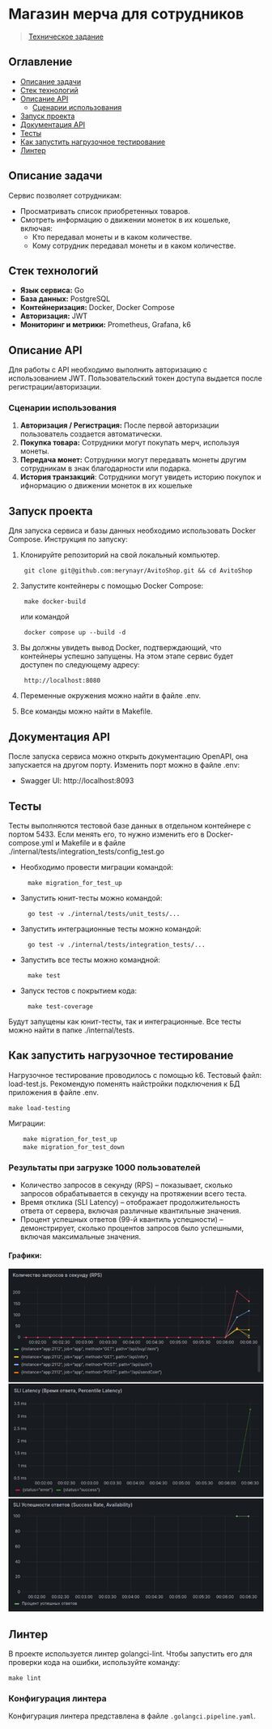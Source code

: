 # Магазин мерча для сотрудников

> [Техническое задание](./TASKS.md)


## Оглавление
- [Описание задачи](#описание-задачи)
- [Стек технологий](#стек-технологий)
- [Описание API](#описание-api)
  - [Сценарии использования](#сценарии-использования)
- [Запуск проекта](#запуск-проекта)
- [Документация API](#документация-api)
- [Тесты](#тесты)
- [Как запустить нагрузочное тестирование](#как-запустить-нагрузочное-тестирование)
- [Линтер](#линтер)

## Описание задачи

Сервис позволяет сотрудникам:

- Просматривать список приобретенных товаров.
- Смотреть информацию о движении монеток в их кошельке, включая:
  - Кто передавал монеты и в каком количестве.
  - Кому сотрудник передавал монеты и в каком количестве.

## Стек технологий

- **Язык сервиса:** Go
- **База данных:** PostgreSQL
- **Контейнеризация:** Docker, Docker Compose
- **Авторизация:** JWT
- **Мониторинг и метрики:**
Prometheus, Grafana, k6 

## Описание API

Для работы с API необходимо выполнить авторизацию с использованием JWT. Пользовательский токен доступа выдается после регистрации/авторизации.

### Сценарии использования

1. **Авторизация / Регистрация:** После первой авторизации пользователь создается автоматически.
2. **Покупка товара:** Сотрудники могут покупать мерч, используя монеты.
3. **Передача монет:** Сотрудники могут передавать монеты другим сотрудникам в знак благодарности или подарка.
4. **История транзакций**: Сотрудники могут увидеть историю покупок и ифнормацию о движении монеток в их кошельке


## Запуск проекта

Для запуска сервиса и базы данных необходимо использовать Docker Compose. Инструкция по запуску:

1. Клонируйте репозиторий на свой локальный компьютер.

        git clone git@github.com:merynayr/AvitoShop.git && cd AvitoShop

2. Запустите контейнеры с помощью Docker Compose:

        make docker-build
    или командой

        docker compose up --build -d

3. Вы должны увидеть вывод Docker, подтверждающий, что контейнеры успешно запущены. На этом этапе сервис будет доступен по следующему адресу:

        http://localhost:8080

4. Переменные окружения можно найти в файле .env.

5. Все команды можно найти в Makefile.
## Документация API

После запуска сервиса можно открыть документацию OpenAPI, она запускается на другом порту. Изменить порт можно в файле .env:

- Swagger UI: http://localhost:8093

## Тесты

Тесты выполняются тестовой базе данных в отдельном контейнере с портом 5433. Если менять его, то нужно изменить его в Docker-compose.yml и
Makefile и в файле ./internal/tests/integration_tests/config_test.go

- Необходимо провести миграции командой:
        
        make migration_for_test_up

- Запустить юнит-тесты можно командой:

        go test -v ./internal/tests/unit_tests/...

- Запустить интеграционные тесты можно командой:

        go test -v ./internal/tests/integration_tests/...

- Запустить все тесты можно командной:

        make test

- Запуск тестов с покрытием кода:

        make test-coverage

Будут запущены как юнит-тесты, так и интеграционные.
Все тесты можно найти в папке ./internal/tests.

## Как запустить нагрузочное тестирование

Нагрузочное тестирование проводилось с помощью k6. Тестовый файл: load-test.js. Рекомендую поменять найстройки подключения к БД приложения в файле .env.
    
    make load-testing

Миграции:

        make migration_for_test_up
        make migration_for_test_down


### Результаты при загрузке 1000 пользователей

- Количество запросов в секунду (RPS) – показывает, сколько запросов обрабатывается в секунду на протяжении всего теста.
- Время отклика (SLI Latency) – отображает продолжительность ответа от сервера, включая различные квантильные значения.
- Процент успешных ответов (99-й квантиль успешности) – демонстрирует, сколько процентов запросов было успешными, включая максимальные значения.

#### Графики:
![График запросов в секунду](./scrinshots/RPS.png)
![График времени отклика](./scrinshots/SLI%20Latency.png)
![График 99го квентиля успешности ответов](./scrinshots/Success%20Rate.png)

## Линтер

В проекте используется линтер golangci-lint. Чтобы запустить его для проверки кода на ошибки, используйте команду:

    make lint

### Конфигурация линтера
Конфигурация линтера представлена в файле `.golangci.pipeline.yaml`.


